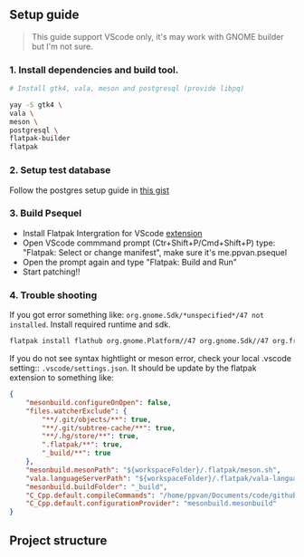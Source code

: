 
## Setup guide
> This guide support VScode only, it's may work with GNOME builder but I'm not sure.

### 1. Install dependencies and build tool.

```sh
# Install gtk4, vala, meson and postgresql (provide libpq) 

yay -S gtk4 \
vala \
meson \
postgresql \
flatpak-builder
flatpak
```

### 2. Setup test database

Follow the postgres setup guide in [this gist](https://gist.github.com/NickMcSweeney/3444ce99209ee9bd9393ae6ab48599d8)

### 3. Build Psequel

- Install Flatpak Intergration for VScode [extension](https://github.com/bilelmoussaoui/flatpak-vscode)
- Open VScode commmand prompt (Ctr+Shift+P/Cmd+Shift+P) type: "Flatpak: Select or change manifest", make sure it's me.ppvan.psequel
- Open the prompt again and type "Flatpak: Build and Run"
- Start patching!!


### 4. Trouble shooting

If you got error something like: `org.gnome.Sdk/*unspecified*/47 not installed`. Install required runtime and sdk.

```sh
flatpak install flathub org.gnome.Platform//47 org.gnome.Sdk//47 org.freedesktop.Sdk.Extension.vala//24.08
```

If you do not see syntax hightlight or meson error, check your local .vscode setting:: `.vscode/settings.json`. It should be update by the flatpak extension to something like:

```json
{
    "mesonbuild.configureOnOpen": false,
    "files.watcherExclude": {
        "**/.git/objects/**": true,
        "**/.git/subtree-cache/**": true,
        "**/.hg/store/**": true,
        ".flatpak/**": true,
        "_build/**": true
    },
    "mesonbuild.mesonPath": "${workspaceFolder}/.flatpak/meson.sh",
    "vala.languageServerPath": "${workspaceFolder}/.flatpak/vala-language-server.sh",
    "mesonbuild.buildFolder": "_build",
    "C_Cpp.default.compileCommands": "/home/ppvan/Documents/code/github/psequel/_build/compile_commands.json",
    "C_Cpp.default.configurationProvider": "mesonbuild.mesonbuild"
}
```


## Project structure

